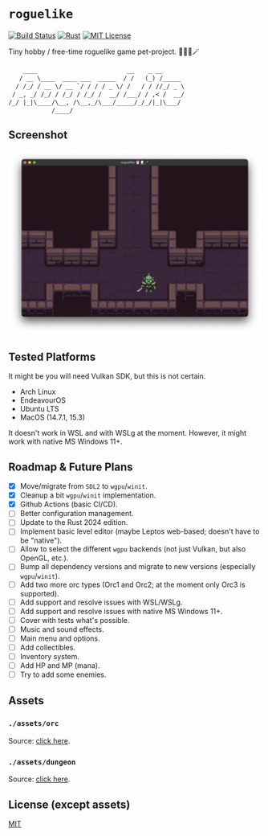 # `roguelike`

[![Build Status][ci-shield]][ci-url]
[![Rust][rust-shield]][rust-url]
[![MIT License][license-shield]][license-url]

Tiny hobby / free-time roguelike game pet-project. 🔮🧝🏻🪄

```
    ____                         __    _ __
   / __ \____  ____ ___  _____  / /   (_) /_____
  / /_/ / __ \/ __ `/ / / / _ \/ /   / / //_/ _ \
 / _, _/ /_/ / /_/ / /_/ /  __/ /___/ / ,< /  __/
/_/ |_|\____/\__, /\__,_/\___/_____/_/_/|_|\___/
            /____/
```

## Screenshot

![roguelike](./assets/readme/screenshot.png)

## Tested Platforms

It might be you will need Vulkan SDK, but this is not certain.

- Arch Linux
- EndeavourOS
- Ubuntu LTS
- MacOS (14.7.1, 15.3)

It doesn't work in WSL and with WSLg at the moment. However, it might work with native MS Windows 11+.

## Roadmap & Future Plans

- [x] Move/migrate from `SDL2` to `wgpu`/`winit`.
- [x] Cleanup a bit `wgpu`/`winit` implementation.
- [x] Github Actions (basic CI/CD).
- [ ] Better configuration management.
- [ ] Update to the Rust 2024 edition.
- [ ] Implement basic level editor (maybe Leptos web-based; doesn't have to be "native").
- [ ] Allow to select the different `wgpu` backends (not just Vulkan, but also OpenGL, etc.).
- [ ] Bump all dependency versions and migrate to new versions (especially `wgpu`/`winit`).
- [ ] Add two more orc types (Orc1 and Orc2; at the moment only Orc3 is supported).
- [ ] Add support and resolve issues with WSL/WSLg.
- [ ] Add support and resolve issues with native MS Windows 11+.
- [ ] Cover with tests what's possible.
- [ ] Music and sound effects.
- [ ] Main menu and options.
- [ ] Add collectibles.
- [ ] Inventory system.
- [ ] Add HP and MP (mana).
- [ ] Try to add some enemies.

## Assets

### `./assets/orc`

Source: [click here](https://craftpix.net/freebies/free-top-down-orc-game-character-pixel-art).

### `./assets/dungeon`

Source: [click here](https://pixel-poem.itch.io/dungeon-assetpuck).

## License (except assets)

[MIT](./LICENSE.md)

[ci-shield]: https://img.shields.io/github/actions/workflow/status/resurtm/roguelike/ci.yml?style=for-the-badge
[ci-url]: https://github.com/resurtm/roguelike/actions/workflows/ci.yml
[rust-shield]: https://img.shields.io/badge/Rust-000000?style=for-the-badge&logo=rust&logoColor=white
[rust-url]: https://www.rust-lang.org/
[license-shield]: https://img.shields.io/github/license/resurtm/roguelike?style=for-the-badge
[license-url]: https://github.com/resurtm/roguelike/blob/main/LICENSE.md
